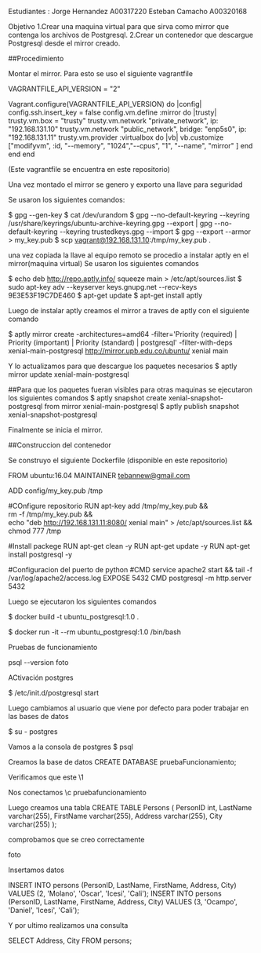 
Estudiantes : 
Jorge Hernandez A00317220
Esteban Camacho A00320168

Objetivo 
1.Crear una maquina virtual para que sirva como mirror que contenga los archivos de Postgresql.
2.Crear un contenedor que descargue Postgresql desde el mirror creado.


##Procedimiento

Montar el mirror. 
Para esto se uso el siguiente vagrantfile

VAGRANTFILE_API_VERSION = "2"

Vagrant.configure(VAGRANTFILE_API_VERSION) do |config|
  config.ssh.insert_key = false
  config.vm.define :mirror do |trusty|
    trusty.vm.box = "trusty"
    trusty.vm.network "private_network", ip: "192.168.131.10"
    trusty.vm.network "public_network", bridge: "enp5s0", ip: "192.168.131.11"
    trusty.vm.provider :virtualbox do |vb|
      vb.customize ["modifyvm", :id, "--memory", "1024","--cpus", "1", "--name", "mirror" ]
    end
  end
end

(Este vagrantfile se encuentra en este repositorio)


Una vez montado el mirror se genero y exporto una llave para seguridad

Se usaron los siguientes comandos:

$ gpg --gen-key
$ cat /dev/urandom
$ gpg --no-default-keyring --keyring /usr/share/keyrings/ubuntu-archive-keyring.gpg --export | gpg --no-default-keyring --keyring trustedkeys.gpg --import
$ gpg --export --armor > my_key.pub
$ scp vagrant@192.168.131.10:/tmp/my_key.pub .

una vez copiada la llave al equipo remoto se procedio a instalar aptly en el mirror(maquina virtual)
Se usaron los siguientes comandos

$ echo deb http://repo.aptly.info/ squeeze main > /etc/apt/sources.list
$ sudo apt-key adv --keyserver keys.gnupg.net --recv-keys 9E3E53F19C7DE460
$ apt-get update
$ apt-get install aptly

Luego de instalar aptly creamos el mirror a traves de aptly con el siguiente comando

$ aptly mirror create -architectures=amd64 -filter='Priority (required) | Priority (important) | Priority (standard) | postgresql' -filter-with-deps xenial-main-postgresql http://mirror.upb.edu.co/ubuntu/ xenial main

Y lo actualizamos para que descargue los paquetes necesarios
$ aptly mirror update xenial-main-postgresql

##Para que los paquetes fueran visibles para otras maquinas se ejecutaron los siguientes comandos
$ aptly snapshot create xenial-snapshot-postgresql from mirror xenial-main-postgresql
$ aptly publish snapshot xenial-snapshot-postgresql

Finalmente se inicia el mirror.



##Construccion del contenedor

Se construyo el siguiente Dockerfile (disponible en este repositorio)

FROM ubuntu:16.04
MAINTAINER tebannew@gmail.com	

ADD config/my_key.pub /tmp

#COnfigure repositorio
RUN apt-key add /tmp/my_key.pub && \
    rm -f /tmp/my_key.pub && \
    echo "deb http://192.168.131.11:8080/ xenial main" >  /etc/apt/sources.list && \
    chmod 777 /tmp

#Install packege
RUN apt-get clean -y
RUN apt-get update -y
RUN apt-get install postgresql -y

#Configuracion del puerto de python
#CMD service apache2 start && tail -f /var/log/apache2/access.log
EXPOSE 5432
CMD postgresql -m http.server 5432

Luego se ejecutaron los siguientes comandos

$ docker build -t ubuntu_postgresql:1.0 .


$ docker run -it --rm ubuntu_postgresql:1.0 /bin/bash

Pruebas de funcionamiento

psql --version
foto

ACtivación postgres

 $ /etc/init.d/postgresql start

Luego cambiamos al usuario que viene por defecto para poder trabajar en las bases de datos

$ su - postgres

Vamos a la consola de postgres
$ psql

Creamos la base de datos
CREATE DATABASE pruebaFuncionamiento;

Verificamos que este 
\1

Nos conectamos
\c pruebafuncionamiento


Luego creamos una tabla
CREATE TABLE Persons (
    PersonID int,
    LastName varchar(255),
    FirstName varchar(255),
    Address varchar(255),
    City varchar(255) 
);

comprobamos que se creo correctamente

foto

Insertamos datos

INSERT INTO persons (PersonID, LastName, FirstName, Address, City) VALUES (2, 'Molano', 'Oscar', 'Icesi', 'Cali');
INSERT INTO persons (PersonID, LastName, FirstName, Address, City) VALUES (3, 'Ocampo', 'Daniel', 'Icesi', 'Cali');

Y por ultimo realizamos una consulta

SELECT Address, City FROM persons;

